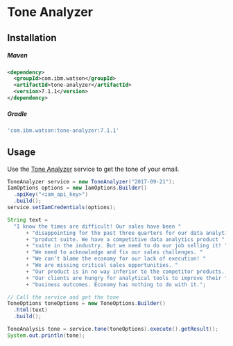 # Tone Analyzer

## Installation

##### Maven
```xml
<dependency>
  <groupId>com.ibm.watson</groupId>
  <artifactId>tone-analyzer</artifactId>
  <version>7.1.1</version>
</dependency>
```

##### Gradle
```gradle
'com.ibm.watson:tone-analyzer:7.1.1'
```

## Usage
Use the [Tone Analyzer][tone_analyzer] service to get the tone of your email.

```java
ToneAnalyzer service = new ToneAnalyzer("2017-09-21");
IamOptions options = new IamOptions.Builder()
  .apiKey("<iam_api_key>")
  .build();
service.setIamCredentials(options);

String text =
  "I know the times are difficult! Our sales have been "
      + "disappointing for the past three quarters for our data analytics "
      + "product suite. We have a competitive data analytics product "
      + "suite in the industry. But we need to do our job selling it! "
      + "We need to acknowledge and fix our sales challenges. "
      + "We can’t blame the economy for our lack of execution! "
      + "We are missing critical sales opportunities. "
      + "Our product is in no way inferior to the competitor products. "
      + "Our clients are hungry for analytical tools to improve their "
      + "business outcomes. Economy has nothing to do with it.";

// Call the service and get the tone
ToneOptions toneOptions = new ToneOptions.Builder()
  .html(text)
  .build();

ToneAnalysis tone = service.tone(toneOptions).execute().getResult();
System.out.println(tone);
```

[tone_analyzer]: https://cloud.ibm.com/docs/services/tone-analyzer?topic=tone-analyzer-about

